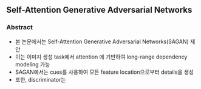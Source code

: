 ## Self-Attention Generative Adversarial Networks

### Abstract
- 본 논문에서는 Self-Attention Generative Adversarial Networks(SAGAN) 제안
- 이는 이미지 생성 task에서 attention 에 기반하여 long-range dependency modeling 가능
- SAGAN에서는 cues를 사용하여 모든 feature location으로부터 details을 생성
- 또한, discriminator는 
